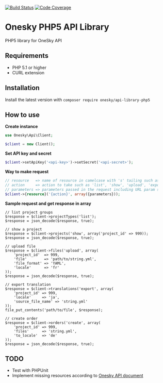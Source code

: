 [![Build Status](https://travis-ci.org/onesky/api-library-php5.svg)](https://travis-ci.org/onesky/api-library-php5)
[![Code Coverage](https://scrutinizer-ci.com/g/onesky/api-library-php5/badges/coverage.png?b=master)](https://scrutinizer-ci.com/g/onesky/api-library-php5/?branch=master)

# Onesky PHP5 API Library

PHP5 library for OneSky API

## Requirements
- PHP 5.1 or higher
- CURL extension

## Installation
Install the latest version with `composer require onesky/api-library-php5`

## How to use

**Create instance**

```php
use Onesky\Api\Client;

$client = new Client();
```

**Set API key and secret**

```php
$client->setApiKey('<api-key>')->setSecret('<api-secret>');
```

**Way to make request**

```php
// resource   => name of resource in camelcase with 's' tailing such as 'projectTypes', 'quotations', 'importTasks'
// action     => action to take such as 'list', 'show', 'upload', 'export'
// parameters => parameters passed in the request including URL param such as 'project_id', 'files', 'locale'
$client->{resource}('{action}', array({parameters}));
```

**Sample request and get response in array**

```php5
// list project groups
$response = $client->projectTypes('list');
$response = json_decode($response, true);

// show a project
$response = $client->projects('show', array('project_id' => 999));
$response = json_decode($response, true);

// upload file
$response = $client->files('upload', array(
    'project_id'  => 999,
    'file'        => 'path/to/string.yml',
    'file_format' => 'YAML',
    'locale'      => 'fr'
));
$response = json_decode($response, true);

// export translation
$response = $client->translations('export', array(
    'project_id' => 999,
    'locale'     => 'ja',
    'source_file_name' => 'string.yml'
));
file_put_contents('path/to/file', $response);

// create order
$response = $client->orders('create', array(
    'project_id' => 999,
    'files'      => 'string.yml',
    'to_locale'  => 'de'
));
$response = json_decode($response, true);
```

## TODO

- Test with PHPUnit
- Implement missing resources according to [Onesky API document](https://github.com/onesky/api-documentation-platform)
